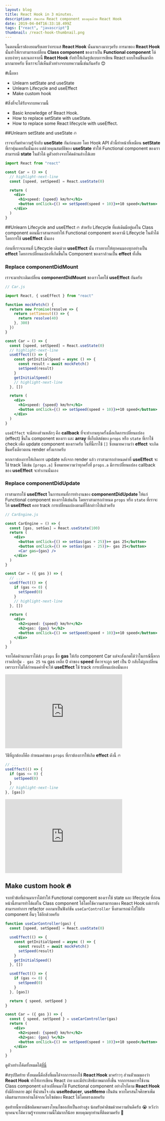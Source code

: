 ```yaml
---
layout: blog
title: React Hook in 3 minutes.
description: อัพเกรด React component ของคุณด้วย React Hook
date: 2019-04-04T16:33:18.499Z
tags: ["react", "javascript"]
thumbnail: /react-hook-thumbnail.png
---
```


ในตอนนี้เราต้องยอมรับเลยว่ากระแส **React Hook** นั้นมาแรงมากๆครับ การมาของ **React Hook** นั้นทำให้เราสามารถเปลี่ยน **Class component** ของเราเป็น **Functional component** ได้แบบง่ายๆ และนอกจากนี้ **React Hook** ยังทำให้เกิดรูปแบบการเขียน React แบบใหม่ขึ้นมาอีกมากมายครับ ซึ่งเราจะได้เห็นตัวอย่างจากบทความนี้เช่นกันครับ :blush:

#เนื้อหา

- Unlearn setState and useState
- Unlearn Lifecycle and useEffect
- Make custom hook

#สิ่งที่จะได้รับจากบทความนี้

- Basic knowledge of React Hook.
- How to replace setState with useState.
- How to replace some React lifecycle with useEffect.

##Unlearn setState and useState :fire:

เราจะเริ่มทำความรู้จักกับ **useState** กันก่อนเลย โดย Hook API ตัวนี้ทำหน้าที่เหมือน **setState** ที่เราคุ้นเคยกันนั่นเอง แต่ด้วยคุณสมบัติของ **useState** ทำให้ Functional component ของเราสามารถมี **state** ในตัวได้ ดูตัวอย่างจากโค้ดด้านล่างได้เลย

```jsx
import React from "react"

const Car = () => {
  // highlight-next-line
  const [speed, setSpeed] = React.useState(0)

  return (
    <div>
      <h1>speed: {speed} km/hr</h1>
      <button onClick={() => setSpeed(speed + 10)}>+10 speed</button>
    </div>
  )
}
```

##Unlearn Lifecycle and useEffect :fire:
สำหรับ Lifecycle ที่แต่เดิมมีอยู่แค่ใน Class component ตอนนี้เราสามารถทำให้ Functional component ของเรามี Lifecycle ในตัวได้ โดยการใช้ **useEffect** นั่นเอง

ก่อนที่เราจะแทนที่ Lifecycle เดิมด้วย **useEffect** นั้น เราอยากให้ทุกคนมองทุกอย่างเป็น **effect** โดยการเปลี่ยนแปลงที่เกิดขึ้นใน Component ของเราล้วนเป็น **effect** ทั้งสิ้น

### Replace componentDidMount

เราจะมาประเดิมเปลี่ยน **componentDidMount** ของเราโดยใช้ **useEffect** กันครับ

```jsx
// Car.js

import React, { useEffect } from "react"

function mockFetch() {
  return new Promise(resolve => {
    return setTimeout(() => {
      return resolve(40)
    }, 300)
  })
}

const Car = () => {
  const [speed, setSpeed] = React.useState(0)
  // highlight-next-line
  useEffect(() => {
    const getInitialSpeed = async () => {
      const result = await mockFetch()
      setSpeed(result)
    }
    getInitialSpeed()
    // highlight-next-line
  }, [])

  return (
    <div>
      <h1>speed: {speed} km/hr</h1>
      <button onClick={() => setSpeed(speed + 10)}>+10 speed</button>
    </div>
  )
}
```

`useEffect` จะมีสองส่วนหลักๆ คือ **callback** ที่จะทำงานทุกครั้งเมื่อเกิดการเปลี่ยนแปลง (effect) ขึ้นใน component ของเรา และ **array** ที่เก็บลิสต์ของ `props` หรือ `state` ที่เราใช้ check เพื่อ update component ของเราครับ ในที่นี้เราใช้ `[]` ซึ่งหมายความว่า **effect** จะเกิดขึ้นครั้งเดียวตอน render ครั้งแรกครับ

หากเราต้องการให้เกิดการ update หลังจาก render แล้ว เราสามารถกำหนดค่าที่ **useEffect** จะใช้ track ได้เช่น `[props.a]` ซึ่งหมายความว่าทุกครั้งที่ `props.a` มีการเปลี่ยนแปลง callback ของ **useEffect** จะทำงานนั่นเอง

### Replace componentDidUpdate

เราสามารถใช้ **useEffect** ในการแทนที่การทำงานของ **componentDidUpdate** ให้แก่ Functional component ของเราได้เช่นกัน โดยเราสามารถกำหนด `props` หรือ `state` ที่เราจะให้ **useEffect** คอย track การเปลี่ยนแปลงตามที่ได้กล่าวไปแล้วครับ

```jsx
// CarEngine.js

const CarEngine = () => {
  const [gas, setGas] = React.useState(100)
  return (
    <div>
      <button onClick={() => setGas(gas + 25)}>+ gas 25</button>
      <button onClick={() => setGas(gas - 25)}>- gas 25</button>
      <Car gas={gas} />
    </div>
  )
}
```

```jsx
const Car = ({ gas }) => {
  // ...
  useEffect(() => {
    if (gas <= 0) {
      setSpeed(0)
    }
    // highlight-next-line
  }, [])

  return (
    <div>
      <h2>speed: {speed} km/hr</h2>
      <h2>gas: {gas} %</h2>
      <button onClick={() => setSpeed(speed + 10)}>+10 speed</button>
    </div>
  )
}
```

จากโค้ดด้านบนเราได้ส่ง `props` ชื่อ **gas** ให้กับ component Car แต่จะสังเกตได้ว่าในกรณีนี้หากเราคลิกปุ่ม `- gas 25` จน gas เหลือ 0 ค่าของ **speed** ที่ควรจะถูก set เป็น 0 กลับไม่ถูกเปลี่ยนเพราะเราไม่ได้กำหนดค่าที่จะให้ **useEffect** ใช้ track การเปลี่ยนแปลงนั่นเอง

<iframe src="https://giphy.com/embed/2kTIBd9BjgppUshNsc" width="380" height="240" frameBorder="0" class="giphy-embed" allowFullScreen></iframe><p><a href="https://giphy.com/gifs/2kTIBd9BjgppUshNsc"></a></p>

วิธีที่ถูกต้องก็คือ กำหนดค่าของ `props` ที่เราต้องการให้เกิด **effect** ดังนี้ :fire:

```jsx
// ...
useEffect(() => {
  if (gas <= 0) {
    setSpeed(0)
  }
  // highlight-next-line
}, [gas])
```

<iframe src="https://giphy.com/embed/2kNxjHAzuh9EgIn5wB" width="380" height="240" frameBorder="0" class="giphy-embed" allowFullScreen></iframe><p><a href="https://giphy.com/gifs/2kNxjHAzuh9EgIn5wB"></a></p>

## Make custom hook :fire:

จากหัวข้อที่ผ่านมาเราได้ทำให้ Functional component ของเราใช้ state และ lifecycle ที่ก่อนหน้านี้สามารทำได้แต่ใน Class component ได้โดยใช้ความสามารถของ React Hook แต่เรายังสามารถทำการ refactor ออกมาเป็นฟังก์ชัน `useCarController` ซึ่งสามารถนำไปใช้กับ component อื่นๆ ได้อีกด้วยครับ

```jsx
function useCarController(gas) {
  const [speed, setSpeed] = React.useState(0)

  useEffect(() => {
    const getInitialSpeed = async () => {
      const result = await mockFetch()
      setSpeed(result)
    }
    getInitialSpeed()
  }, [])

  useEffect(() => {
    if (gas <= 0) {
      setSpeed(0)
    }
  }, [gas])

  return { speed, setSpeed }
}
```

```jsx
const Car = ({ gas }) => {
  const { speed, setSpeed } = useCarController(gas)
  return (
    <div>
      <h2>speed: {speed} km/hr</h2>
      <h2>gas: {gas} %</h2>
      <button onClick={() => setSpeed(speed + 10)}>+10 speed</button>
    </div>
  )
}
```

ดูตัวอย่างโค้ดทั้งหมดได้[ที่นี่](https://codesandbox.io/s/2rj04xpxy)

#สรุปปิดท้าย
ทั้งหมดนี้คือสิ่งที่ผมได้จากการลองใช้ **React Hook** มาคร่าวๆ ส่วนตัวผมมองว่า **React Hook** ทำให้การเขียน React ง่าย และมีประสิทธิภาพมากยิ่งขึ้น จากการลดการใช้งาน Class component แล้วเปลี่ยนมาใช้ Functional component อย่างไรก็ตาม **React Hook** ยังมีอีกหลาย api ที่น่าสนใจ เช่น **useReducer**, **useMemo** เป็นต้น หากใครสนใจศึกษาเพิ่มเติมสามารถหาอ่านได้จากเว็บไซต์ของ React ได้โดยตรงเลยครับ

สุดท้ายนี้หากมีข้อผิดพลาดตรงไหนก็ขออภัยเป็นอย่างสูง น้อมรับคำติชมด้วยความยินดีครับ :sob: หวังว่าทุกคนจะได้ความรู้จากบทความนี้ไม่มากก็น้อย ขอบคุณทุกท่านที่ติดตามครับ :pray:
